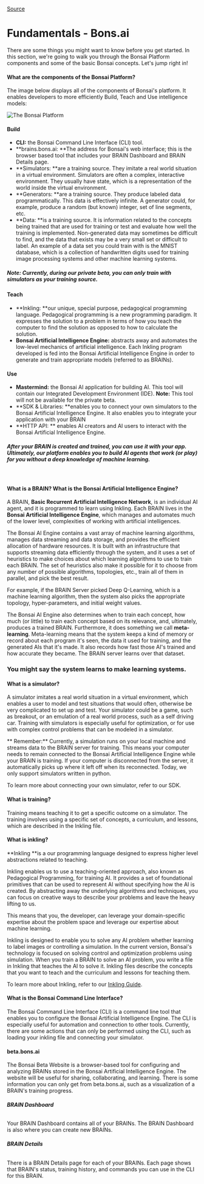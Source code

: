
[Source](http://docs.bons.ai/getting-started/concepts "Permalink to Fundamentals - Bons.ai")

# Fundamentals - Bons.ai

There are some things you might want to know before you get started. In this section, we're going to walk you through the Bonsai Platform components and some of the basic Bonsai concepts. Let's jump right in!

#### What are the components of the Bonsai Platform?

The image below displays all of the components of Bonsai's platform. It enables  developers to more efficiently Build, Teach and Use intelligence models:

![The Bonsai Platform][1]

#### Build

* **CLI:** the Bonsai Command Line Interface (CLI) tool.
* **brains.bons.ai: **The address for Bonsai's web interface; this is the browser based tool that includes your BRAIN Dashboard and BRAIN Details page.
* **Simulators: **are a training source. They imitate a real world situation in a virtual environment. Simulators are often a complex, interactive environment. They usually have state, which is a representation of the world inside the virtual environment.
* **Generators: **are a training source. They produce labeled data programmatically. This data is effectively infinite. A generator could, for example, produce a random (but known) integer, set of line segments, etc.
* **Data: **is a training source. It is information related to the concepts being trained that are used for training or test and evaluate how well the training is implemented. Non-generated data may sometimes be difficult to find, and the data that exists may be a very small set or difficult to label. An example of a data set you could train with is the MNIST database, which is a collection of handwritten digits used for training image processing systems and other machine learning systems.

##### **Note:** Currently, during our private beta, you can only train with simulators as your training source.

#### Teach

* **Inkling: **our unique, special purpose, pedagogical programming language. Pedagogical programming is a new programming paradigm. It expresses the solution to a problem in terms of how you teach the computer to find the solution as opposed to how to calculate the solution.
* **Bonsai Artificial Intelligence Engine:** abstracts away and automates the low-level mechanics of artificial intelligence. Each Inkling program developed is fed into the Bonsai Artificial Intelligence Engine in order to generate and train appropriate models (referred to as BRAINs).

#### Use

* **Mastermind:** the Bonsai AI application for building AI. This tool will contain our Integrated Development Environment (IDE). **Note:** This tool will not be available for the private beta.
* **SDK & Libraries: **enables you to connect your own simulators to the Bonsai Artificial Intelligence Engine. It also enables you to integrate your application with your BRAIN
* **HTTP API: ** enables AI creators and AI users to interact with the Bonsai Artificial Intelligence Engine.

#####  After your BRAIN is created and trained, you can use it with your app. Ultimately, our platform enables you to build AI agents that work (or play) for you without a deep knowledge of machine learning.

‍

#### What is a BRAIN? What is the Bonsai Artificial Intelligence Engine?

A BRAIN, **Basic Recurrent Artificial Intelligence Network**, is an individual AI agent, and it is programmed to learn using Inkling. Each BRAIN lives in the **Bonsai Artificial Intelligence Engine**, which manages and automates much of the lower level, complexities of working with artificial intelligences.

The Bonsai AI Engine contains a vast array of machine learning algorithms, manages data streaming and data storage, and provides the efficient allocation of hardware resources. It is built with an infrastructure that supports streaming data efficiently through the system, and it uses a set of heuristics to make choices about which learning algorithms to use to train each BRAIN. The set of heuristics also make it possible for it to choose from any number of possible algorithms, topologies, etc., train all of them in parallel, and pick the best result.

 For example, if the BRAIN Server picked Deep Q-Learning, which is a machine learning algorithm, then the system also picks the appropriate topology, hyper-parameters, and initial weight values.

The Bonsai AI Engine also determines when to train each concept, how much (or little) to train each concept based on its relevance, and, ultimately, produces a trained BRAIN. Furthermore, it does something we call **meta-learning**. Meta-learning means that the system keeps a kind of memory or record about each program it's seen, the data it used for training, and the generated AIs that it's made. It also records how fast those AI's trained and how accurate they became. The BRAIN server learns over that dataset.

### You might say the system learns to make learning systems.

#### What is a simulator?

A simulator imitates a real world situation in a virtual environment, which enables a user to model and test situations that would often, otherwise be very complicated to set up and test. Your simulator could be a game, such as breakout, or an emulation of a real world process, such as a self driving car. Training with simulators is especially useful for optimization, or for use with complex control problems that can be modeled in a simulator.

** Remember:**  Currently, a simulation runs on your local machine and streams data to the BRAIN server for training. This means your computer needs to remain connected to the Bonsai Artificial Intelligence Engine while your BRAIN is training. If your computer is disconnected from the server, it automatically picks up where it left off when its reconnected. Today, we only support simulators written in python.

To learn more about connecting your own simulator, refer to our SDK.

#### What is training?

Training means teaching it to get a specific outcome on a simulator. The training involves using a specific set of concepts, a curriculum, and lessons, which are described in the Inkling file.

#### What is inkling?

**Inkling **is a our programming language designed to express higher level abstractions related to teaching.

Inkling enables us to use a teaching-oriented approach, also known as Pedagogical Programming, for training AI. It provides a set of foundational primitives that can be used to represent AI without specifying how the AI is created. By abstracting away the underlying algorithms and techniques, you can focus on creative ways to describe your problems and leave the heavy lifting to us.

This means that you, the developer, can leverage your domain-specific expertise about the problem space and leverage our expertise about machine learning.

Inkling is designed to enable you to solve any AI problem whether learning to label images or controlling a simulation. In the current version, Bonsai's technology is focused on solving control and optimization problems using simulation. When you train a BRAIN to solve an AI problem, you write a file in Inkling that teaches the AI to solve it. Inkling files describe the concepts that you want to teach and the curriculum and lessons for teaching them.

 To learn more about Inkling, refer to our [Inkling Guide][2].

#### What is the Bonsai Command Line Interface?

The Bonsai Command Line Interface (CLI) is a command line tool that enables you to configure the Bonsai Artificial Intelligence Engine. The CLI is especially useful for automation and connection to other tools. Currently, there are some actions that can only be performed using the CLI, such as loading your inkling file and connecting your simulator.

#### beta.bons.ai

The Bonsai Beta Website is a browser-based tool for configuring and analyzing BRAINs stored in the Bonsai Artificial Intelligence Engine. The website will be useful for sharing, collaborating, and learning. There is some information you can only get from beta.bons.ai, such as a visualization of a BRAIN's training progress.

###### **BRAIN Dashboard**

Your BRAIN Dashboard contains all of your BRAINs. The BRAIN Dashboard is also where you can create new BRAINs.

###### **BRAIN Details**

There is a BRAIN Details page for each of your BRAINs. Each page shows that BRAIN's status, training history, and  commands you can use in the CLI for this BRAIN.

[1]: https://daks2k3a4ib2z.cloudfront.net/57bf257ce45825764c5cb54b/57e5bb2cab226c7d49d033f5_bonsai_infographic_2x_1024.png
[2]: http://docs.bons.ai/inkling-guide-pages/introduction

  
